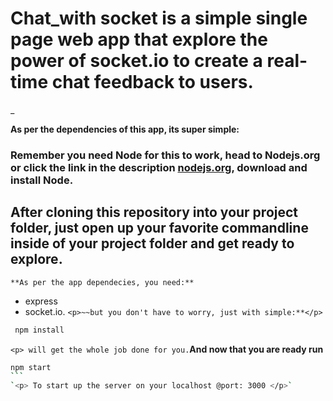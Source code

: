 # Chat_with socket is a simple single page web app that explore the power of socket.io to create a real-time chat feedback to users.

\_

**As per the dependencies of this app, its super simple:**

### Remember you need Node for this to work, head to Nodejs.org or click the link in the description [nodejs.org](http://www.nodejs.org/download), download and install Node.

## After cloning this repository into your project folder, just open up your favorite commandline inside of your project folder and get ready to **explore**.

`**As per the app dependecies, you need:**`
* express
* socket.io.
`<p>~~but you don't have to worry, just with simple:**</p>`

```BASH
 npm install
```

`<p> will get the whole job done for you.`**And now that you are ready run**

````BASH
npm start
```
`<p> To start up the server on your localhost @port: 3000 </p>`

